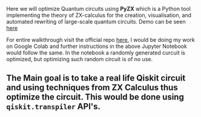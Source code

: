 Here we will optimize Quantum circuits using <b>PyZX</b> which is a Python tool implementing the theory of ZX-calculus for the creation, visualisation, and automated rewriting of large-scale quantum circuits.
Demo can be seen [here](https://www.youtube.com/watch?v=iC-KVdB8pf0)

For entire walkthrough visit the official repo [here](https://github.com/Quantomatic/pyzx), I would be doing my work on Google Colab and further instructions in the above Jupyter Notebook would follow the same. In the notebook a randomly generated curcuit is optimized, but optimizing such random circuit is of no use.

## The Main goal is to take a real life Qiskit circuit and using techniques from ZX Calculus thus optimize the circuit. This would be done using ```qiskit.transpiler``` API's.
